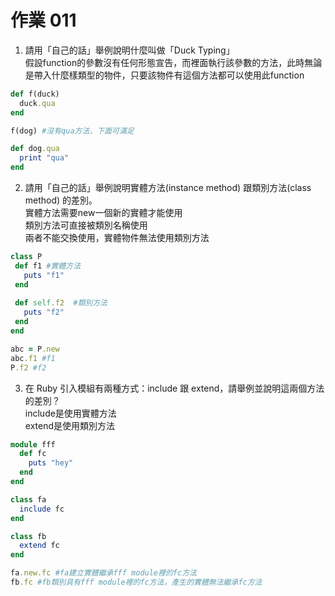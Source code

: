 # 作業 011

1. 請用「自己的話」舉例說明什麼叫做「Duck Typing」  
   假設function的參數沒有任何形態宣告，而裡面執行該參數的方法，此時無論是帶入什麼樣類型的物件，只要該物件有這個方法都可以使用此function
```ruby
def f(duck)
  duck.qua
end

f(dog) #沒有qua方法，下面可滿足

def dog.qua
  print "qua"
end
```
2. 請用「自己的話」舉例說明實體方法(instance method) 跟類別方法(class method) 的差別。  
   實體方法需要new一個新的實體才能使用  
   類別方法可直接被類別名稱使用  
   兩者不能交換使用，實體物件無法使用類別方法  
```ruby
class P
 def f1 #實體方法
   puts "f1"
 end
  
 def self.f2  #類別方法
   puts "f2"
 end
end

abc = P.new
abc.f1 #f1
P.f2 #f2
```
3. 在 Ruby 引入模組有兩種方式：include 跟 extend，請舉例並說明這兩個方法的差別？  
   include是使用實體方法  
   extend是使用類別方法
```ruby
module fff
  def fc
    puts "hey"
  end
end

class fa
  include fc
end

class fb
  extend fc
end

fa.new.fc #fa建立實體繼承fff module裡的fc方法
fb.fc #fb類別具有fff module裡的fc方法，產生的實體無法繼承fc方法
```
